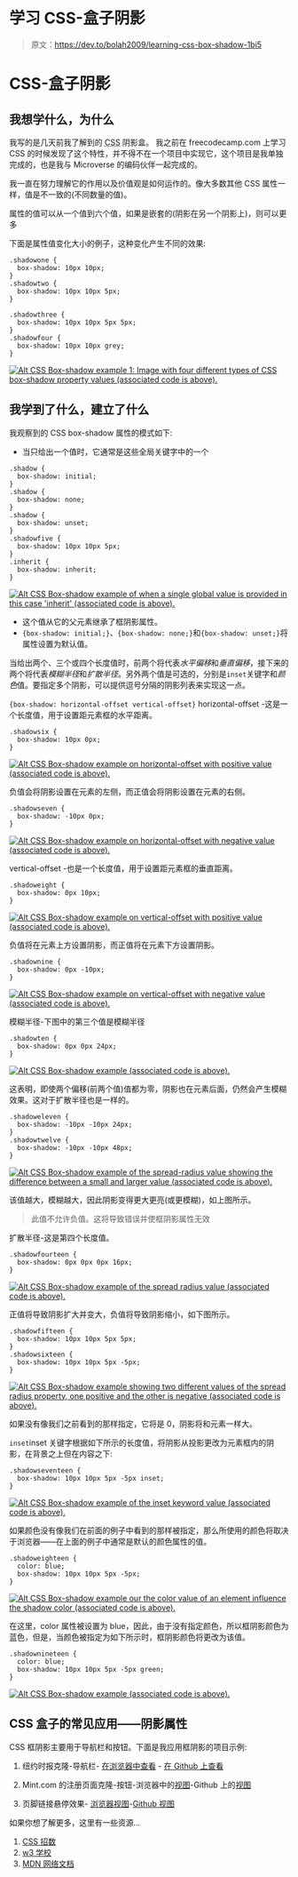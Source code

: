 # 学习 CSS-盒子阴影

> 原文：<https://dev.to/bolah2009/learning-css-box-shadow-1bi5>

# CSS-盒子阴影

## 我想学什么，为什么

我写的是几天前我了解到的 <abbr title="Cascading Style Sheet">CSS</abbr> 阴影盒。
我之前在 freecodecamp.com 上学习 CSS 的时候发现了这个特性，并不得不在一个项目中实现它，这个项目是我单独完成的，也是我与 Microverse 的编码伙伴一起完成的。

我一直在努力理解它的作用以及价值观是如何运作的。像大多数其他 CSS 属性一样，值是不一致的(不同数量的值)。

属性的值可以从一个值到六个值，如果是嵌套的(阴影在另一个阴影上)，则可以更多

下面是属性值变化大小的例子，这种变化产生不同的效果:

```
.shadowone {
  box-shadow: 10px 10px;
}
.shadowtwo {
  box-shadow: 10px 10px 5px;
}

.shadowthree {
  box-shadow: 10px 10px 5px 5px;
}
.shadowfour {
  box-shadow: 10px 10px grey;
} 
```

[![Alt CSS Box-shadow example 1: Image with four different types of CSS box-shadow property values (associated code is above).](img/927d354b00204688b0e8620d0839097d.png)](https://res.cloudinary.com/practicaldev/image/fetch/s--_f1OauGJ--/c_limit%2Cf_auto%2Cfl_progressive%2Cq_auto%2Cw_880/https://res.cloudinary.com/bolaah/image/upload/v1555220024/blog/css-b-s/1.png)

## 我学到了什么，建立了什么

我观察到的 CSS box-shadow 属性的模式如下:

*   当只给出一个值时，它通常是这些全局关键字中的一个

```
.shadow {
  box-shadow: initial;
}
.shadow {
  box-shadow: none;
}
.shadow {
  box-shadow: unset;
}
.shadowfive {
  box-shadow: 10px 10px 5px;
}
.inherit {
  box-shadow: inherit;
} 
```

[![Alt CSS Box-shadow example of when a single global value is provided in this case 'inherit' (associated code is above).](img/9fa22b5ee9a0403bab7c5d020e9816da.png)](https://res.cloudinary.com/practicaldev/image/fetch/s--YhfDjNbE--/c_limit%2Cf_auto%2Cfl_progressive%2Cq_auto%2Cw_880/https://res.cloudinary.com/bolaah/image/upload/v1555221745/blog/css-b-s/5.png)

*   这个值从它的父元素继承了框阴影属性。
*   `{box-shadow: initial;}`、`{box-shadow: none;}`和`{box-shadow: unset;}`将属性设置为默认值。

当给出两个、三个或四个长度值时，前两个将代表*水平偏移*和*垂直偏移*，接下来的两个将代表*模糊半径*和*扩散半径*。另外两个值是可选的，分别是`inset`关键字和*颜色*值。要指定多个阴影，可以提供逗号分隔的阴影列表来实现这一点。

`{box-shadow: horizontal-offset vertical-offset}`
horizontal-offset -这是一个长度值，用于设置距元素框的水平距离。

```
.shadowsix {
  box-shadow: 10px 0px;
} 
```

[![Alt CSS Box-shadow example on horizontal-offset with positive value (associated code is above).](img/f3d2069ebf2935149d75a512f99b8149.png)](https://res.cloudinary.com/practicaldev/image/fetch/s--xvRwb1Q_--/c_limit%2Cf_auto%2Cfl_progressive%2Cq_auto%2Cw_880/https://res.cloudinary.com/bolaah/image/upload/v1555227656/blog/css-b-s/6.png)

负值会将阴影设置在元素的左侧，而正值会将阴影设置在元素的右侧。

```
.shadowseven {
  box-shadow: -10px 0px;
} 
```

[![Alt CSS Box-shadow example on horizontal-offset with negative value (associated code is above).](img/edd0cadb02d7294a2136d15fbcb9fdf5.png)](https://res.cloudinary.com/practicaldev/image/fetch/s--Qa79QxcJ--/c_limit%2Cf_auto%2Cfl_progressive%2Cq_auto%2Cw_880/https://res.cloudinary.com/bolaah/image/upload/v1555228519/blog/css-b-s/7.png)

vertical-offset -也是一个长度值，用于设置距元素框的垂直距离。

```
.shadoweight {
  box-shadow: 0px 10px;
} 
```

[![Alt CSS Box-shadow example on vertical-offset with positive value (associated code is above).](img/0cd4a20e2d2765a0771b3fe8945c8ce2.png)](https://res.cloudinary.com/practicaldev/image/fetch/s--N0wNa3Nh--/c_limit%2Cf_auto%2Cfl_progressive%2Cq_auto%2Cw_880/https://res.cloudinary.com/bolaah/image/upload/v1555229454/blog/css-b-s/8.png)

负值将在元素上方设置阴影，而正值将在元素下方设置阴影。

```
.shadownine {
  box-shadow: 0px -10px;
} 
```

[![Alt CSS Box-shadow example on vertical-offset with negative value (associated code is above).](img/27f3607dfe466efd3ac2affc3c55ede8.png)](https://res.cloudinary.com/practicaldev/image/fetch/s--qYmSW4LP--/c_limit%2Cf_auto%2Cfl_progressive%2Cq_auto%2Cw_880/https://res.cloudinary.com/bolaah/image/upload/v1555229454/blog/css-b-s/9.png)

模糊半径-下图中的第三个值是模糊半径

```
.shadowten {
  box-shadow: 0px 0px 24px;
} 
```

[![Alt CSS Box-shadow example  (associated code is above).](img/55c9f442fb92c36cbb2788ff6a91d83d.png)](https://res.cloudinary.com/practicaldev/image/fetch/s--OiuvU48J--/c_limit%2Cf_auto%2Cfl_progressive%2Cq_auto%2Cw_880/https://res.cloudinary.com/bolaah/image/upload/v1555229927/blog/css-b-s/10.png)

这表明，即使两个偏移(前两个值)值都为零，阴影也在元素后面，仍然会产生模糊效果。这对于扩散半径也是一样的。

```
.shadoweleven {
  box-shadow: -10px -10px 24px;
}
.shadowtwelve {
  box-shadow: -10px -10px 48px;
} 
```

[![Alt CSS Box-shadow example of the spread-radius value showing the difference between a small and larger value (associated code is above).](img/6744e7e20fffc66e9edf6dd6da658b98.png)](https://res.cloudinary.com/practicaldev/image/fetch/s--YLVl8GJy--/c_limit%2Cf_auto%2Cfl_progressive%2Cq_auto%2Cw_880/https://res.cloudinary.com/bolaah/image/upload/v1555230088/blog/css-b-s/11-12.png)

该值越大，模糊越大，因此阴影变得更大更亮(或更模糊)，如上图所示。

> 此值不允许负值。这将导致错误并使框阴影属性无效

扩散半径-这是第四个长度值。

```
.shadowfourteen {
  box-shadow: 0px 0px 0px 16px;
} 
```

[![Alt CSS Box-shadow example of the spread radius value  (associated code is above).](img/1cda3df6c77d46a330a3a4a770bbc0da.png)](https://res.cloudinary.com/practicaldev/image/fetch/s--cPRYGOce--/c_limit%2Cf_auto%2Cfl_progressive%2Cq_auto%2Cw_880/https://res.cloudinary.com/bolaah/image/upload/v1555230531/blog/css-b-s/14.png)

正值将导致阴影扩大并变大，负值将导致阴影缩小，如下图所示。

```
.shadowfifteen {
  box-shadow: 10px 10px 5px 5px;
}
.shadowsixteen {
  box-shadow: 10px 10px 5px -5px;
} 
```

[![Alt CSS Box-shadow example showing two different values of the spread radius property, one positive and the other is negative (associated code is above).](img/13b01be5fcbb071e48651f785269d564.png)](https://res.cloudinary.com/practicaldev/image/fetch/s--s0CURB53--/c_limit%2Cf_auto%2Cfl_progressive%2Cq_auto%2Cw_880/https://res.cloudinary.com/bolaah/image/upload/v1555230531/blog/css-b-s/15-16.png)

如果没有像我们之前看到的那样指定，它将是 0，阴影将和元素一样大。

`inset`inset 关键字根据如下所示的长度值，将阴影从投影更改为元素框内的阴影，在背景之上但在内容之下:

```
.shadowseventeen {
  box-shadow: 10px 10px 5px -5px inset;
} 
```

[![Alt CSS Box-shadow example of the inset keyword value  (associated code is above).](img/6582ddc849ee59f29beb3bebdaa62258.png)](https://res.cloudinary.com/practicaldev/image/fetch/s--umZPT5dZ--/c_limit%2Cf_auto%2Cfl_progressive%2Cq_auto%2Cw_880/https://res.cloudinary.com/bolaah/image/upload/v1555230990/blog/css-b-s/17.png)

如果颜色没有像我们在前面的例子中看到的那样被指定，那么所使用的颜色将取决于浏览器——在上面的例子中通常是默认的颜色属性的值。

```
.shadoweighteen {
  color: blue;
  box-shadow: 10px 10px 5px -5px;
} 
```

[![Alt CSS Box-shadow example our the color value of an element influence the shadow color (associated code is above).](img/a74be5fe1d13bd220eec49450ec770cb.png)](https://res.cloudinary.com/practicaldev/image/fetch/s--vP7WxfQr--/c_limit%2Cf_auto%2Cfl_progressive%2Cq_auto%2Cw_880/https://res.cloudinary.com/bolaah/image/upload/v1555231295/blog/css-b-s/18.png)

在这里，color 属性被设置为 blue，因此，由于没有指定颜色，所以框阴影颜色为蓝色，但是，当颜色被指定为如下所示时，框阴影颜色将更改为该值。

```
.shadownineteen {
  color: blue;
  box-shadow: 10px 10px 5px -5px green;
} 
```

[![Alt CSS Box-shadow example  (associated code is above).](img/9ed70dce9eaba242ff3941d8ec0f5ac6.png)](https://res.cloudinary.com/practicaldev/image/fetch/s--ADuX1kis--/c_limit%2Cf_auto%2Cfl_progressive%2Cq_auto%2Cw_880/https://res.cloudinary.com/bolaah/image/upload/v1555231295/blog/css-b-s/19.png)

## CSS 盒子的常见应用——阴影属性

CSS 框阴影主要用于导航栏和按钮。下面是我应用框阴影的项目示例:

1.  纽约时报克隆-导航栏- [在浏览器中查看](https://bolah2009.github.io/nyt-clone) - [在 Github 上查看](https://github.com/bolah2009/nyt-clone)

2.  Mint.com 的注册页面克隆-按钮-浏览器中的[视图](https://bolah2009.github.io/mint-clone)-Github 上的[视图](https://github.com/bolah2009/mint-clone)

3.  页脚链接悬停效果- [浏览器视图](https://bolah2009.github.io/tnw-clone)-[Github 视图](https://github.com/bolah2009/tnw-clone)

如果你想了解更多，这里有一些资源...

1.  [CSS 招数](https://css-tricks.com/almanac/properties/b/box-shadow/)
2.  [w3 学校](https://www.w3schools.com/cssref/css3_pr_box-shadow.asp)
3.  [MDN 网络文档](https://developer.mozilla.org/en/docs/Web/CSS/box-shadow)
